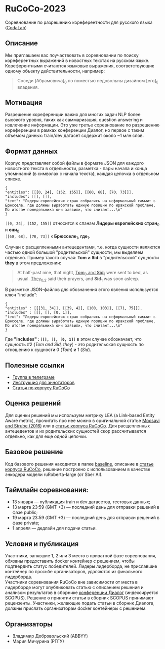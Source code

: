 # RuCoCo-2023
Соревнование по разрешению кореферентности для русского языка ([CodaLab](https://codalab.lisn.upsaclay.fr/competitions/9669))


## Описание
Мы приглашаем вас поучаствовать в соревновании по поиску кореферентных выражений в новостных текстах на русском языке. Кореферентными считаются языковые выражения, соответствующие одному объекту действительности, например:
> Соседи [Абрамовича]<sub>0</sub> по поместью недовольны дизайном [его]<sub>0</sub> владения.

## Мотивация
Разрешение кореференции важно для многих задач NLP более высокого уровня, таких как саммаризация, question answering и извлечение информации.
Это уже третье соревнование по разрешению кореференции в рамках конференции Диалог, но первое с таким объемом данных: train/dev датасет содержит около ~1 млн слов.

## Формат данных
Корпус представляет собой файлы в формате JSON для каждого новостного текста в отдельности, разметка - пары начала и конца упоминаний (в символах с начала текста), каждая цепочка в отдельном списке.
```
{
"entities": [[[0, 24], [152, 155]], [[60, 68], [70, 73]]],
"includes": [[], []],
"text": "Лидеры европейских стран собрались на неформальный саммит в Брюсселе, где должны выработать единую позицию по иракской проблеме. По итогам понедельника они заявили, что считают...\n"
}
```
`[[0, 24], [152, 155]]` относится к спанам <strong>Лидеры европейских стран</strong><sub>0</sub> и <strong>они</strong><sub>0</sub> <br />
`[[60, 68], [70, 73]]` к <strong>Брюсселе</strong><sub>1</sub>, <strong>где</strong><sub>1</sub>.

Случаи с расщепленными антецедентами, т.е. когда сущности являются частью одной большой "родительской" сущности, мы выделяем отдельно.
Пример такого случая: <strong>Tom</strong> и <strong>Sid</strong> в "родительской" сущности <strong>they</strong> в этом предложении:
> At half-past nine, that night, <u><strong>Tom</strong></u><sub>0</sub><u> and <strong>Sid</strong></u><sub>1</sub> were sent to bed, as usual. <u>They</u><sub>0,2</sub> said their prayers, and <strong>Sid</strong><sub>1</sub> was soon asleep.<br /></p>

В разметке JSON-файлов для обозначения этого явления используется ключ "include":
```
{
"entities" : [[[31, 34]], [[39, 42], [100, 103]], [[71, 75]]],
"includes" : [[], [], [0, 1]],
"text": "Лидеры европейских стран собрались на неформальный саммит в Брюсселе, где должны выработать единую позицию по иракской проблеме. По итогам понедельника они заявили, что считают...\n"
}
```
Где <strong>"includes" : `[[], [], [0, 1]]`</strong> в этом случае обозначает, что сущность #2 (<i>Tom and Sid, they</i>) - это родительская сущность по отношению к сущности 0 (<i>Tom</i>) и 1 (<i>Sid</i>).


## Полезные ссылки
- [Группа в телеграме](https://t.me/rucoco2023)
- [Инструкция для аннотаторов](https://github.com/vdobrovolskii/rucoco/blob/master/coreference_guidelines.md)
- [Статья по корпусу RuCoCo](https://www.dialog-21.ru/media/5756/dobrovolskiivaplusetal072.pdf)

## Оценка решений
Для оценки решений мы используем метрику LEA (a Link-based Entity Aware metric), прочитать про нее можно в оригинальной статье [Moosavi and Strube (2016)](https://aclanthology.org/P16-1060.pdf) или в [статье корпуса RuCoCo](https://www.dialog-21.ru/media/5756/dobrovolskiivaplusetal072.pdf).
Для расщепленных антецедентов и их родительских сущностей скор рассчитывается отдельно, как для еще одной цепочки.

## Базовое решение
Код базового решения находится в папке [baseline](baseline), описание в [статье корпуса RuCoCo](https://www.dialog-21.ru/media/5756/dobrovolskiivaplusetal072.pdf), решение построено с использованием в качестве энкодера модели ruRoberta-large (от Sber AI).

## Таймлайн соревнования:
- 13 января — публикация train и dev датасетов, тестовых данных;
- 13 марта 23:59 (GMT +3) — последний день для отправки решений в фазе public;
- 19 марта 23:59 (GMT +3) — последний день для отправки решений в фазе private;
- 1 апреля — дедлайн для подачи статьи.

## Условия и публикация
Участники, занявшие 1, 2 или 3 место в приватной фазе соревнования, обязаны предоставить docker контейнер с решением, чтобы подтвердить статус победителей. Лидеры лидерборда, не приславшие контейнер по просьбе организаторов, удаляются из финального лидерборда.<br />
Участники соревнования RuCoCo вне зависимости от места в лидерборде могут опубликовать статью с описанием решения и анализом результатов в сборнике [конференции Диалог](https://www.dialog-21.ru) (индексируется SCOPUS). Решение о принятии статьи в сборник SCOPUS принимают рецензенты. Участники, желающие подать статьи в сборник Диалога, должны прислать организаторам docker контейнеры с решением. 

## Организаторы
- Владимир Добровольский (ABBYY)
- Мария Мичурина (РГГУ)
